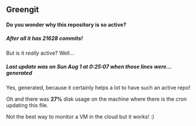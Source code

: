 ## Greengit

#### Do you wonder why this repository is so active?

##### After all it has 21628 commits!

But is it *really* active? Well...

##### Last update was on Sun Aug 1 at 0:25:07 when those lines were... generated

Yes, generated, because it certainly helps a lot to have such an active repo!

Oh and there was **27%** disk usage on the machine
where there is the cron updating this file.

Not the best way to monitor a VM in the cloud but it works! :)
